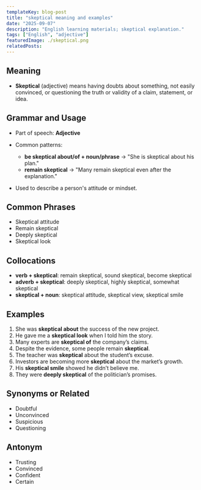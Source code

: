 ```yaml
---
templateKey: blog-post
title: "skeptical meaning and examples"
date: "2025-09-07"
description: "English learning materials; skeptical explanation."
tags: ["English", "adjective"]
featuredImage: ./skeptical.png
relatedPosts:
---
```


## Meaning

- **Skeptical** (adjective) means having doubts about something, not easily convinced, or questioning the truth or validity of a claim, statement, or idea.

## Grammar and Usage

- Part of speech: **Adjective**
- Common patterns:

  - **be skeptical about/of + noun/phrase**
    → "She is skeptical about his plan."
  - **remain skeptical**
    → "Many remain skeptical even after the explanation."

- Used to describe a person's attitude or mindset.

## Common Phrases

- Skeptical attitude
- Remain skeptical
- Deeply skeptical
- Skeptical look

## Collocations

- **verb + skeptical**: remain skeptical, sound skeptical, become skeptical
- **adverb + skeptical**: deeply skeptical, highly skeptical, somewhat skeptical
- **skeptical + noun**: skeptical attitude, skeptical view, skeptical smile

## Examples

1. She was **skeptical about** the success of the new project.
2. He gave me a **skeptical look** when I told him the story.
3. Many experts are **skeptical of** the company’s claims.
4. Despite the evidence, some people remain **skeptical**.
5. The teacher was **skeptical** about the student’s excuse.
6. Investors are becoming more **skeptical** about the market’s growth.
7. His **skeptical smile** showed he didn’t believe me.
8. They were **deeply skeptical** of the politician’s promises.

## Synonyms or Related

- Doubtful
- Unconvinced
- Suspicious
- Questioning

## Antonym

- Trusting
- Convinced
- Confident
- Certain
